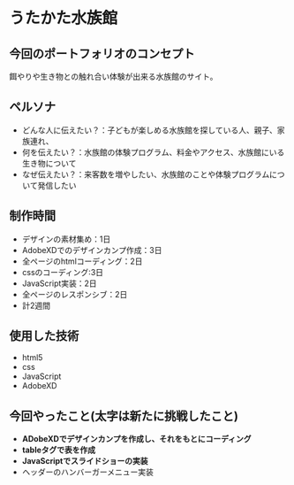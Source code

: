 # うたかた水族館

## 今回のポートフォリオのコンセプト
餌やりや生き物との触れ合い体験が出来る水族館のサイト。



## ペルソナ
 - どんな人に伝えたい？：子どもが楽しめる水族館を探している人、親子、家族連れ、
 - 何を伝えたい？：水族館の体験プログラム、料金やアクセス、水族館にいる生き物について
 - なぜ伝えたい？：来客数を増やしたい、水族館のことや体験プログラムについて発信したい
                
  
## 制作時間
 - デザインの素材集め：1日
 - AdobeXDでのデザインカンプ作成：3日
 - 全ページのhtmlコーディング：2日
 - cssのコーディング:3日
 - JavaScript実装：2日
 - 全ページのレスポンシブ：2日
 - 計2週間



## 使用した技術
 - html5
 - css
 - JavaScript
 - AdobeXD


## 今回やったこと(太字は新たに挑戦したこと)
- **ADobeXDでデザインカンプを作成し、それをもとにコーディング**
- **tableタグで表を作成**
- **JavaScriptでスライドショーの実装**
- ヘッダーのハンバーガーメニュー実装